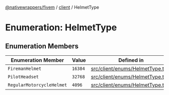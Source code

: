 [@nativewrappers/fivem](../../README.md) / [client](../README.md) / HelmetType

# Enumeration: HelmetType

## Enumeration Members

| Enumeration Member | Value | Defined in |
| ------ | ------ | ------ |
| `FiremanHelmet` | `16384` | [src/client/enums/HelmetType.ts:3](https://github.com/nativewrappers/fivem/blob/48a3f351defb1a6508113ef71a8290d8cb1a458c/src/client/enums/HelmetType.ts#L3) |
| `PilotHeadset` | `32768` | [src/client/enums/HelmetType.ts:4](https://github.com/nativewrappers/fivem/blob/48a3f351defb1a6508113ef71a8290d8cb1a458c/src/client/enums/HelmetType.ts#L4) |
| `RegularMotorcycleHelmet` | `4096` | [src/client/enums/HelmetType.ts:2](https://github.com/nativewrappers/fivem/blob/48a3f351defb1a6508113ef71a8290d8cb1a458c/src/client/enums/HelmetType.ts#L2) |
